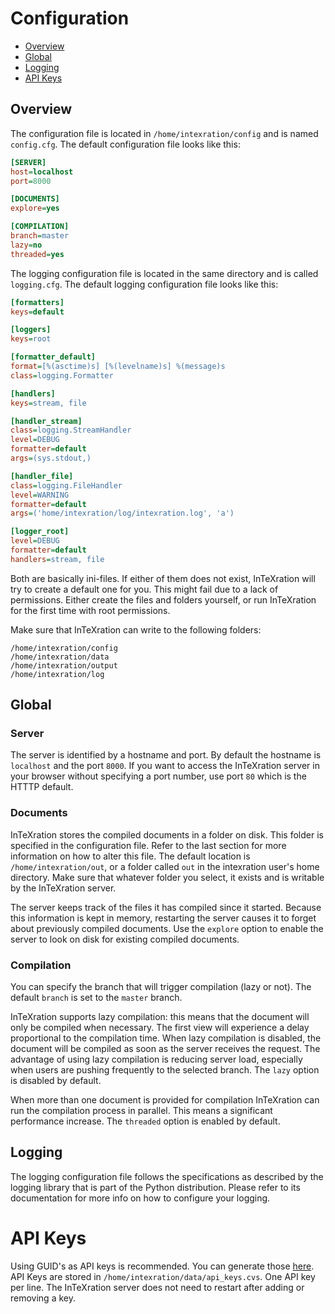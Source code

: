 # Configuration

- [Overview](#overview)
- [Global](#global)
- [Logging](#logging)
- [API Keys](#api-keys)

## Overview

The configuration file is located in `/home/intexration/config` and is named `config.cfg`. The default configuration file looks like this:

```ini
[SERVER]
host=localhost
port=8000

[DOCUMENTS]
explore=yes

[COMPILATION]
branch=master
lazy=no
threaded=yes
```

The logging configuration file is located in the same directory and is called `logging.cfg`. The default logging configuration file looks like this:

```ini
[formatters]
keys=default

[loggers]
keys=root

[formatter_default]
format=[%(asctime)s] [%(levelname)s] %(message)s
class=logging.Formatter

[handlers]
keys=stream, file

[handler_stream]
class=logging.StreamHandler
level=DEBUG
formatter=default
args=(sys.stdout,)

[handler_file]
class=logging.FileHandler
level=WARNING
formatter=default
args=('home/intexration/log/intexration.log', 'a')

[logger_root]
level=DEBUG
formatter=default
handlers=stream, file
```

Both are basically ini-files. If either of them does not exist, InTeXration will try to create a default one for you. This might fail due to a lack of permissions. Either create the files and folders yourself, or run InTeXration for the first time with root permissions.

Make sure that InTeXration can write to the following folders:
```
/home/intexration/config
/home/intexration/data
/home/intexration/output
/home/intexration/log
```

## Global

### Server

The server is identified by a hostname and port. By default the hostname is `localhost` and the port `8000`. If you want to access the InTeXration server in your browser without specifying a port number, use port `80` which is the HTTTP default.

### Documents

InTeXration stores the compiled documents in a folder on disk. This folder is specified in the configuration file. Refer to the last section for more information on how to alter this file. The default location is `/home/intexration/out`, or a folder called `out` in the intexration user's home directory. Make sure that whatever folder you select, it exists and is writable by the InTeXration server.

The server keeps track of the files it has compiled since it started. Because this information is kept in memory, restarting the server causes it to forget about previously compiled documents. Use the `explore` option to enable the server to look on disk for existing compiled documents.

### Compilation

You can specify the branch that will trigger compilation (lazy or not). The default `branch` is set to the `master` branch.

InTeXration supports lazy compilation: this means that the document will only be compiled when necessary. The first view will experience a delay proportional to the compilation time. When lazy compilation is disabled, the document will be compiled as soon as the server receives the request. The advantage of using lazy compilation is reducing server load, especially when users are pushing frequently to the selected branch. The `lazy` option is disabled by default.

When more than one document is provided for compilation InTeXration can run the compilation process in parallel. This means a significant performance increase. The `threaded` option is enabled by default.

## Logging

The logging configuration file follows the specifications as described by the logging library that is part of the Python distribution. Please refer to its documentation for more info on how to configure your logging.

# API Keys

Using GUID's as API keys is recommended. You can generate those
[here](http://www.guidgenerator.com/). API Keys are stored in `/home/intexration/data/api_keys.cvs`. One API key per line. The InTeXration server does not need to restart after adding or removing a key.